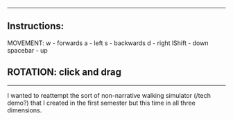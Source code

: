 
---------------------------
Instructions:
------------
  MOVEMENT:
    w - forwards
    a - left
    s - backwards
    d - right
    lShift - down
    spacebar - up

  ROTATION:
    click and drag
------------

--------------------------

I wanted to reattempt the sort of non-narrative walking simulator (/tech demo?)
that I created in the first semester but this time in all three dimensions.
